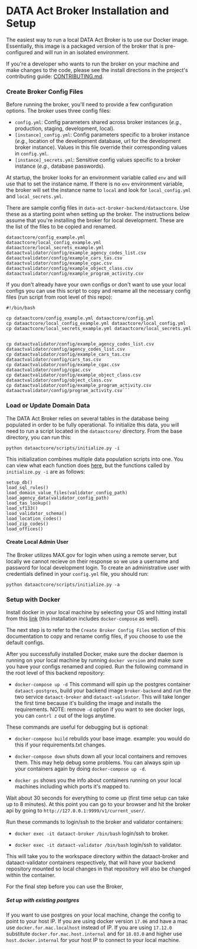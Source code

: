 # DATA Act Broker Installation and Setup

The easiest way to run a local DATA Act Broker is to use our Docker image. Essentially, this image is a packaged version of the broker that is pre-configured and will run in an isolated environment.

If you're a developer who wants to run the broker on your machine and make changes to the code, please see the install directions in the project's contributing guide: [CONTRIBUTING.md](CONTRIBUTING.md "project contributing guide").

### Create Broker Config Files

Before running the broker, you'll need to provide a few configuration options. The broker uses three config files:

* `config.yml`: Config parameters shared across broker instances (_e.g._, production, staging, development, local).
* `[instance]_config.yml`: Config parameters specific to a broker instance (_e.g._, location of the development database, url for the development broker instance). Values in this file override their corresponding values in `config.yml`.
* `[instance]_secrets.yml`: Sensitive config values specific to a broker instance (_e.g._, database passwords).

At startup, the broker looks for an environment variable called `env` and will use that to set the instance name. If there is no `env` environment variable, the broker will set the instance name to `local` and look for `local_config.yml` and `local_secrets.yml`.

There are sample config files in `data-act-broker-backend/dataactcore`. Use these as a starting point when setting up the broker. The instructions below assume that you're installing the broker for local development.
These are the list of the files to be copied and renamed.
```
dataactcore/config_example.yml
dataactcore/local_config_example.yml
dataactcore/local_secrets_example.yml
dataactvalidator/config/example_agency_codes_list.csv
dataactvalidator/config/example_cars_tas.csv
dataactvalidator/config/example_cgac.csv
dataactvalidator/config/example_object_class.csv
dataactvalidator/config/example_program_activity.csv
```
If you don't already have your own configs or don't want to use your local configs you can use this script to copy and rename all the necessary config files (run script from root level of this repo):
```
#!/bin/bash

cp dataactcore/config_example.yml dataactcore/config.yml
cp dataactcore/local_config_example.yml dataactcore/local_config.yml
cp dataactcore/local_secrets_example.yml dataactcore/local_secrets.yml


cp dataactvalidator/config/example_agency_codes_list.csv dataactvalidator/config/agency_codes_list.csv
cp dataactvalidator/config/example_cars_tas.csv dataactvalidator/config/cars_tas.csv
cp dataactvalidator/config/example_cgac.csv dataactvalidator/config/cgac.csv
cp dataactvalidator/config/example_object_class.csv dataactvalidator/config/object_class.csv
cp dataactvalidator/config/example_program_activity.csv dataactvalidator/config/program_activity.csv```
```

### Load or Update Domain Data

The DATA Act Broker relies on several tables in the database being populated in order to be fully operational. To initialize this data, you will need to run a script located in the `dataactcore/` directory. From the base directory, you can run this:
```
python dataactcore/scripts/initialize.py -i
```

This initialization combines multiple data population scripts into one. You can view what each function does [here](https://github.com/fedspendingtransparency/data-act-broker-backend/blob/master/dataactcore/scripts/initialize.py), but the functions called by `initialize.py -i` are as follows:
```
setup_db()
load_sql_rules()
load_domain_value_files(validator_config_path)
load_agency_data(validator_config_path)
load_tas_lookup()
load_sf133()
load_validator_schema()
load_location_codes()
load_zip_codes()
load_offices()
```

#### Create Local Admin User

The Broker utilizes MAX.gov for login when using a remote server, but locally we cannot recieve on their response so we use a username and password for local development login. To create an administrative user with credentials defined in your `config.yml` file, you should run:
```
python dataactcore/scripts/initialize.py -a
```

### Setup with Docker

Install docker in your local machine by selecting your OS and hitting install from this [link](https://docs.docker.com/install/) (this installation includes `docker-compose` as well).

The next step is to refer to the `Create Broker Config Files` section of this documentation to copy and rename config files, if you choose to use the default configs.

After you successfully installed Docker, make sure the docker daemon is running on your local machine by running `docker version` and make sure you have your configs renamed and copied. Run the following command in the root level of this backend repository:

- `docker-compose up -d`  This command will spin up the postgres container `dataact-postgres`, build your backend image `broker-backend` and run the two service `dataact-broker` and `dataact-validator`. This will take longer the first time because it's building the image and installs the requirements. NOTE: remove `-d` option if you want to see docker logs, you can `contrl z` out of the logs anytime.

These commands are useful for debugging but is optional:

- `docker-compose build` rebuilds your base image. example: you would do this if your requirements.txt changes.

- `docker-compose down` shuts down all your local containers and removes them. This may help debug some problems. You can always spin up your containers again by doing `docker-compose up -d`.

- `docker ps` shows you the info about containers running on your local machines including which ports it's mapped to.

Wait about 30 seconds for everything to come up (first time setup can take up to 8 minutes). At this point you can go to your browser and hit the broker api by going to `http://127.0.0.1:9999/v1/current_user/`.

Run these commands to login/ssh to the broker and validator containers:

- `docker exec -it dataact-broker /bin/bash` login/ssh to broker.

- `docker exec -it dataact-validator /bin/bash` login/ssh to validator.

This will take you to the workspace directory within the dataact-broker and dataact-validator containers respectively, that will have your backend repository mounted so local changes in that repository will also be changed within the container.

For the final step before you can use the Broker, 

##### Set up with existing postgres

If you want to use postgres on your local machine, change the config to point to your host IP. If you are using docker version `17.06` and have a mac use `docker.for.mac.localhost` instead of IP. If you are using `17.12.0` substitute `docker.for.mac.host.internal` and for `18.03.0` and higher use `host.docker.internal` for your host IP to connect to your local machine.
